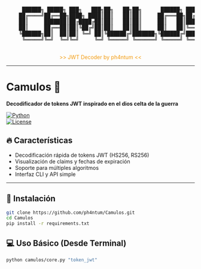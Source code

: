 <p align="center">
  <pre align="center">
     ██████╗ █████╗ ███╗   ███╗██╗   ██╗██╗      ██████╗ ███████╗
    ██╔════╝██╔══██╗████╗ ████║██║   ██║██║     ██╔═══██╗██╔════╝
    ██║     ███████║██╔████╔██║██║   ██║██║     ██║   ██║███████╗
    ██║     ██╔══██║██║╚██╔╝██║██║   ██║██║     ██║   ██║╚════██║
    ╚██████╗██║  ██║██║ ╚═╝ ██║╚██████╔╝███████╗╚██████╔╝███████║
     ╚═════╝╚═╝  ╚═╝╚═╝     ╚═╝ ╚═════╝ ╚══════╝ ╚═════╝ ╚══════╝
  </pre>
  <p align="center"><font color="#f39c12">>> JWT Decoder by ph4ntum <<</font></p>
</p>

---

# Camulos 🏺  
**Decodificador de tokens JWT inspirado en el dios celta de la guerra**  

[![Python](https://img.shields.io/badge/Python-3.8+-blue.svg)](https://www.python.org/)  
[![License](https://img.shields.io/badge/License-MIT-green.svg)](LICENSE)  

## 🔥 Características  
- Decodificación rápida de tokens JWT (HS256, RS256)  
- Visualización de claims y fechas de expiración  
- Soporte para múltiples algoritmos  
- Interfaz CLI y API simple  

---

## 🚀 Instalación  
```bash  
git clone https://github.com/ph4ntum/Camulos.git  
cd Camulos  
pip install -r requirements.txt
```

## 💻 Uso Básico (Desde Terminal)
```bash  
python camulos/core.py "token_jwt"
```
